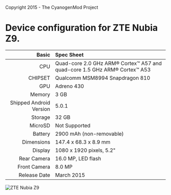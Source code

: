 Copyright 2015 - The CyanogenMod Project

Device configuration for ZTE Nubia Z9.
=====================================

Basic   | Spec Sheet
-------:|:-------------------------
CPU     | Quad-core 2.0 GHz ARM® Cortex™ A57 and quad-core 1.5 GHz ARM® Cortex™ A53
CHIPSET | Qualcomm MSM8994 Snapdragon 810
GPU     | Adreno 430
Memory  | 3 GB
Shipped Android Version | 5.0.1
Storage | 32 GB
MicroSD | Not Supported
Battery | 2900 mAh (non-removable)
Dimensions | 147.4 x 68.3 x 8.9 mm
Display | 1080 x 1920 pixels, 5.2"
Rear Camera  | 16.0 MP, LED flash
Front Camera | 8.0 MP
Release Date | March 2015

![ZTE Nubia Z9](http://static.nubia.cn/product/z9/images/params/params_z9_02.jpg "ZTE Nubia Z9")
